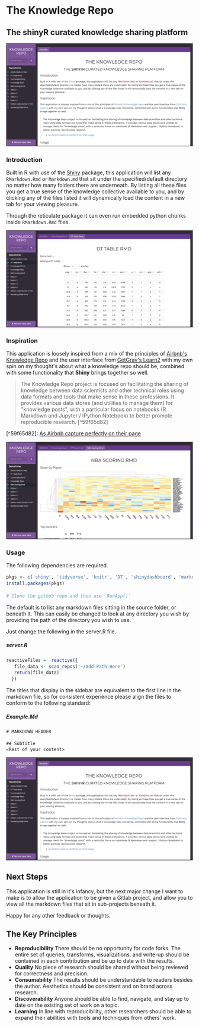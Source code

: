 # The Knowledge Repo

## The **shinyR** curated knowledge sharing platform

![](/www/1.png)

### Introduction

Built in R with use of the [Shiny](https://github.com/rstudio/shiny) package, this application will list any `RMarkdown.Rmd` or `Markdown.md` that sit under the specified/default directory no matter how many folders there are underneath. By listing all these files you get a true sense of the knowledge collective available to you, and by clicking any of the files listed it will dynamically load the content in a new tab for your viewing pleasure.

Through the reticulate package it can even run embedded python chunks inside `RMarkdown.Rmd` files.

![](/www/2.png)

### Inspiration

This application is loosely inspired from a mix of the principles of [Airbnb's Knowledge Repo](https://github.com/airbnb/knowledge-repo) and the user interface from [GetGrav's Learn2](https://github.com/getgrav/grav-theme-learn2) with my own spin on my thought's about what a knowledge repo should be, combined with some functionality that **Shiny** brings together so well.

> The Knowledge Repo project is focused on facilitating the sharing of knowledge between data scientists and other technical roles using data formats and tools that make sense in these professions. It provides various data stores (and utilities to manage them) for "knowledge posts", with a particular focus on notebooks (R Markdown and Jupyter / IPython Notebook) to better promote reproducible research. [^59f65d82]

[^59f65d82]&#x3A; [As Airbnb capture perfectly on their page](https://github.com/airbnb/knowledge-repo)

![](/www/3.png)

### Usage

The following dependencies are required.

```R
pkgs <- c('shiny', 'tidyverse', 'knitr', 'DT', 'shinydashboard', 'markdown', 'purrr', 'rlang', 'functionplotR', 'd3heatmap')
install.packages(pkgs)

# Clone the github repo and then use `RunApp()`
```

The default is to list any markdown files sitting in the source folder, or beneath it. This can easily be changed to look at any directory you wish by providing the path of the directory you wish to use.

Just change the following in the server.R file.

##### server.R

```R
reactiveFiles =  reactive({
   file_data <- scan_repos('~/Add-Path-Here')
   return(file_data)
  })
```

The titles that display in the sidebar are equivalent to the first line in the markdown file, so for consistent experience please align the files to conform to the following standard:

##### Example.Md

    # MARKDOWN HEADER

    ## Subtitle
    <Rest of your content>

![](/www/1.png)

## Next Steps

This application is still in it's infancy, but the next major change I want to make is to allow the application to be given a Gitlab project, and allow you to view all the markdown files that sit in sub-projects beneath it.

Happy for any other feedback or thoughts.

## The Key Principles

-   **Reproducibility** There should be no opportunity for code forks. The entire set of queries, transforms, visualizations, and write-up should be contained in each contribution and be up to date with the results.
-   **Quality** No piece of research should be shared without being reviewed for correctness and precision.
-   **Consumability** The results should be understandable to readers besides the author. Aesthetics should be consistent and on brand across research.
-   **Discoverability** Anyone should be able to find, navigate, and stay up to date on the existing set of work on a topic.
-   **Learning** In line with reproducibility, other researchers should be able to expand their abilities with tools and techniques from others’ work.
